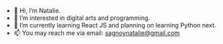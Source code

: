 - 👋 Hi, I’m Natalie.
- 👀 I’m interested in digital arts and programming.
- 🌱 I’m currently learning React JS and planning on learning Python next.
- 📫 You may reach me via email: sagnoynatalie@gmail.com

<!---
mayuyu777/mayuyu777 is a ✨ special ✨ repository because its `README.md` (this file) appears on your GitHub profile.
You can click the Preview link to take a look at your changes.
--->
